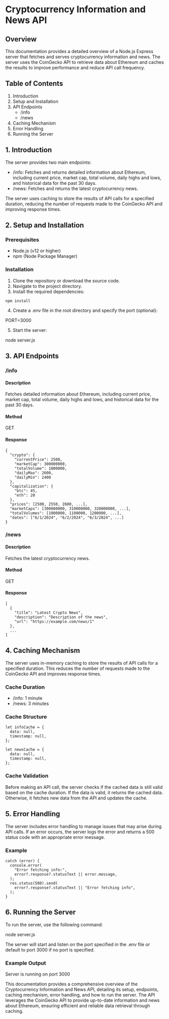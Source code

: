 # Cryptocurrency Information and News API

## Overview

This documentation provides a detailed overview of a Node.js Express server that fetches and serves cryptocurrency information and news. The server uses the CoinGecko API to retrieve data about Ethereum and caches the results to improve performance and reduce API call frequency.

## Table of Contents

1. Introduction
2. Setup and Installation
3. API Endpoints
   - /info
   - /news
4. Caching Mechanism
5. Error Handling
6. Running the Server

## 1. Introduction

The server provides two main endpoints:
- /info: Fetches and returns detailed information about Ethereum, including current price, market cap, total volume, daily highs and lows, and historical data for the past 30 days.
- /news: Fetches and returns the latest cryptocurrency news.

The server uses caching to store the results of API calls for a specified duration, reducing the number of requests made to the CoinGecko API and improving response times.

## 2. Setup and Installation

### Prerequisites

- Node.js (v12 or higher)
- npm (Node Package Manager)

### Installation

1. Clone the repository or download the source code.
2. Navigate to the project directory.
3. Install the required dependencies:

```
npm install
```

4. Create a .env file in the root directory and specify the port (optional):

PORT=3000

5. Start the server:

node server.js

## 3. API Endpoints

### /info

#### Description

Fetches detailed information about Ethereum, including current price, market cap, total volume, daily highs and lows, and historical data for the past 30 days.

#### Method

GET

#### Response

```
{
  "crypto": {
    "currentPrice": 2500,
    "marketCap": 300000000,
    "totalVolume": 1000000,
    "dailyMax": 2600,
    "dailyMin": 2400
  },
  "capitalization": {
    "btc": 45,
    "eth": 20
  },
  "prices": [2500, 2550, 2600, ...],
  "marketCaps": [300000000, 310000000, 320000000, ...],
  "totalVolumes": [1000000, 1100000, 1200000, ...],
  "dates": ["6/1/2024", "6/2/2024", "6/3/2024", ...]
}
```

### /news

#### Description

Fetches the latest cryptocurrency news.

#### Method

GET

#### Response

```
[
  {
    "title": "Latest Crypto News",
    "description": "Description of the news",
    "url": "https://example.com/news/1"
  },
  ...
]
```

## 4. Caching Mechanism

The server uses in-memory caching to store the results of API calls for a specified duration. This reduces the number of requests made to the CoinGecko API and improves response times.

### Cache Duration

- /info: 1 minute
- /news: 3 minutes

### Cache Structure

```
let infoCache = {
  data: null,
  timestamp: null,
};

let newsCache = {
  data: null,
  timestamp: null,
};
```

### Cache Validation

Before making an API call, the server checks if the cached data is still valid based on the cache duration. If the data is valid, it returns the cached data. Otherwise, it fetches new data from the API and updates the cache.

## 5. Error Handling

The server includes error handling to manage issues that may arise during API calls. If an error occurs, the server logs the error and returns a 500 status code with an appropriate error message.

### Example

```
catch (error) {
  console.error(
    "Error fetching info:",
    error?.response?.statusText || error.message,
  );
  res.status(500).send(
    error?.response?.statusText || "Error fetching info",
  );
}
```

## 6. Running the Server

To run the server, use the following command:

node server.js

The server will start and listen on the port specified in the .env file or default to port 3000 if no port is specified.

### Example Output

Server is running on port 3000

This documentation provides a comprehensive overview of the Cryptocurrency Information and News API, detailing its setup, endpoints, caching mechanism, error handling, and how to run the server. The API leverages the CoinGecko API to provide up-to-date information and news about Ethereum, ensuring efficient and reliable data retrieval through caching.
